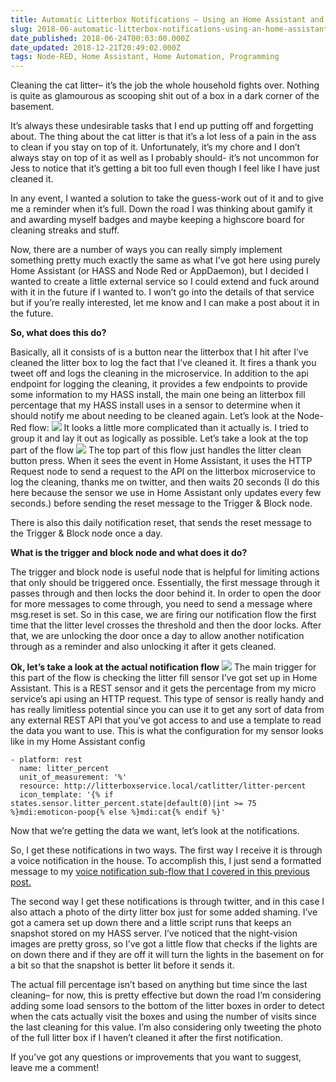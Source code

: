 ```yaml
---
title: Automatic Litterbox Notifications – Using an Home Assistant and Node Red with an external REST API
slug: 2018-06-automatic-litterbox-notifications-using-an-home-assistant-and-node-red-with-an-external-rest-api
date_published: 2018-06-24T00:03:00.000Z
date_updated: 2018-12-21T20:49:02.000Z
tags: Node-RED, Home Assistant, Home Automation, Programming
---
```


Cleaning the cat litter– it’s the job the whole household fights over. Nothing is quite as glamourous as scooping shit out of a box in a dark corner of the basement.

It’s always these undesirable tasks that I end up putting off and forgetting about. The thing about the cat litter is that it’s a lot less of a pain in the ass to clean if you stay on top of it. Unfortunately, it’s my chore and I don’t always stay on top of it as well as I probably should- it’s not uncommon for Jess to notice that it’s getting a bit too full even though I feel like I have just cleaned it.

In any event, I wanted a solution to take the guess-work out of it and to give me a reminder when it’s full. Down the road I was thinking about gamify it and awarding myself badges and maybe keeping a highscore board for cleaning streaks and stuff.

Now, there are a number of ways you can really simply implement something pretty much exactly the same as what I’ve got here using purely Home Assistant (or HASS and Node Red or AppDaemon), but I decided I wanted to create a little external service so I could extend and fuck around with it in the future if I wanted to. I won’t go into the details of that service but if you’re really interested, let me know and I can make a post about it in the future.

**So, what does this do?**

Basically, all it consists of is a button near the litterbox that I hit after I’ve cleaned the litter box to log the fact that I’ve cleaned it. It fires a thank you tweet off and logs the cleaning in the microservice. In addition to the api endpoint for logging the cleaning, it provides a few endpoints to provide some information to my HASS install, the main one being an litterbox fill percentage that my HASS install uses in a sensor to determine when it should notify me about needing to be cleaned again. Let’s look at the Node-Red flow:
![](/images/2018/12/Screenshot-2018-06-24-16.54.22.png)
It looks a little more complicated than it actually is. I tried to group it and lay it out as logically as possible. Let’s take a look at the top part of the flow
![](/images/2018/12/Screenshot-2018-06-24-16.55.55.png)
The top part of this flow just handles the litter clean button press. When it sees the event in Home Assistant, it uses the HTTP Request node to send a request to the API on the litterbox microservice to log the cleaning, thanks me on twitter, and then waits 20 seconds (I do this here because the sensor we use in Home Assistant only updates every few seconds.) before sending the reset message to the Trigger & Block node.

There is also this daily notification reset, that sends the reset message to the Trigger & Block node once a day.

**What is the trigger and block node and what does it do?**

The trigger and block node is useful node that is helpful for limiting actions that only should be triggered once. Essentially, the first message through it passes through and then locks the door behind it. In order to open the door for more messages to come through, you need to send a message where msg.reset is set. So in this case, we are firing our notification flow the first time that the litter level crosses the threshold and then the door locks. After that, we are unlocking the door once a day to allow another notification through as a reminder and also unlocking it after it gets cleaned.

**Ok, let’s take a look at the actual notification flow**
![](/images/2018/12/Screenshot-2018-06-24-16.57.10.png)
The main trigger for this part of the flow is checking the litter fill sensor I’ve got set up in Home Assistant. This is a REST sensor and it gets the percentage from my micro service’s api using an HTTP request. This type of sensor is really handy and has really limitless potential since you can use it to get any sort of data from any external REST API that you’ve got access to and use a template to read the data you want to use. This is what the configuration for my sensor looks like in my Home Assistant config

    - platform: rest
      name: litter_percent
      unit_of_measurement: '%'
      resource: http://litterboxservice.local/catlitter/litter-percent
      icon_template: '{% if states.sensor.litter_percent.state|default(0)|int >= 75 %}mdi:emoticon-poop{% else %}mdi:cat{% endif %}'

Now that we’re getting the data we want, let’s look at the notifications.

So, I get these notifications in two ways. The first way I receive it is through a voice notification in the house. To accomplish this, I just send a formatted message to my [voice notification sub-flow that I covered in this previous post.](https://149walnut.com/2018-06-i-hired-a-dude-who-voices-nike-commercials-to-tell-me-when-my-cat-litter-is-full/)

The second way I get these notifications is through twitter, and in this case I also attach a photo of the dirty litter box just for some added shaming. I’ve got a camera set up down there and a little script runs that keeps an snapshot stored on my HASS server. I’ve noticed that the night-vision images are pretty gross, so I’ve got a little flow that checks if the lights are on down there and if they are off it will turn the lights in the basement on for a bit so that the snapshot is better lit before it sends it.

The actual fill percentage isn’t based on anything but time since the last cleaning– for now, this is pretty effective but down the road I’m considering adding some load sensors to the bottom of the litter boxes in order to detect when the cats actually visit the boxes and using the number of visits since the last cleaning for this value. I’m also considering only tweeting the photo of the full litter box if I haven’t cleaned it after the first notification.

If you’ve got any questions or improvements that you want to suggest, leave me a comment!
